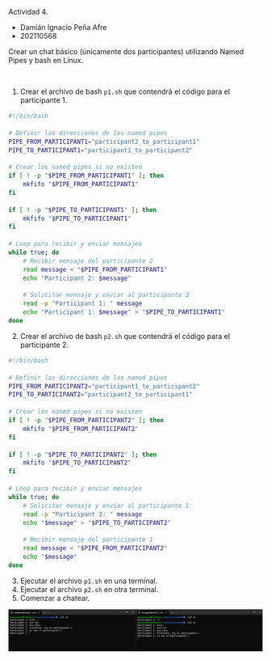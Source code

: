 Actividad 4.

- Damián Ignacio Peña Afre
- 202110568

Crear un chat básico (únicamente dos participantes) utilizando Named Pipes y bash en Linux.

<br>

1. Crear el archivo de bash `p1.sh` que contendrá el código para el participante 1.

```bash
#!/bin/bash

# Definir las direcciones de los named pipes
PIPE_FROM_PARTICIPANT1="participant2_to_participant1"
PIPE_TO_PARTICIPANT1="participant1_to_participant2"

# Crear los named pipes si no existen
if [ ! -p "$PIPE_FROM_PARTICIPANT1" ]; then
    mkfifo "$PIPE_FROM_PARTICIPANT1"
fi

if [ ! -p "$PIPE_TO_PARTICIPANT1" ]; then
    mkfifo "$PIPE_TO_PARTICIPANT1"
fi

# Loop para recibir y enviar mensajes
while true; do
    # Recibir mensaje del participante 2
    read message < "$PIPE_FROM_PARTICIPANT1"
    echo "Participant 2: $message"

    # Solicitar mensaje y enviar al participante 2
    read -p "Participant 1: " message
    echo "Participant 1: $message" > "$PIPE_TO_PARTICIPANT1"
done
```

2. Crear el archivo de bash `p2.sh` que contendrá el código para el participante 2.

```bash
#!/bin/bash

# Definir las direcciones de los named pipes
PIPE_FROM_PARTICIPANT2="participant1_to_participant2"
PIPE_TO_PARTICIPANT2="participant2_to_participant1"

# Crear los named pipes si no existen
if [ ! -p "$PIPE_FROM_PARTICIPANT2" ]; then
    mkfifo "$PIPE_FROM_PARTICIPANT2"
fi

if [ ! -p "$PIPE_TO_PARTICIPANT2" ]; then
    mkfifo "$PIPE_TO_PARTICIPANT2"
fi

# Loop para recibir y enviar mensajes
while true; do
    # Solicitar mensaje y enviar al participante 1
    read -p "Participant 2: " message
    echo "$message" > "$PIPE_TO_PARTICIPANT2"

    # Recibir mensaje del participante 1
    read message < "$PIPE_FROM_PARTICIPANT2"
    echo "$message"
done
```

3. Ejecutar el archivo `p1.sh` en una terminal.
4. Ejecutar el archivo `p2.sh` en otra terminal.
5. Comenzar a chatear.

![actividad5.sh](./chat.jpeg)
